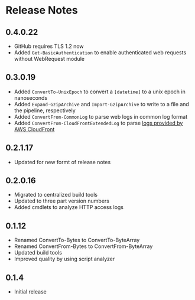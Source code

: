 # Release Notes

## 0.4.0.22

- GitHub requires TLS 1.2 now
- Added `Get-BasicAuthentication` to enable authenticated web requests without WebRequest module

## 0.3.0.19

- Added `ConvertTo-UnixEpoch` to convert a `[datetime]` to a unix epoch in nanoseconds
- Added `Expand-GzipArchive` and `Import-GzipArchive` to write to a file and the pipeline, respectively
- Added `ConvertFrom-CommonLog` to parse web logs in common log format
- Added `ConvertFrom-CloudFrontExtendedLog` to parse [logs provided by AWS CloudFront](https://docs.aws.amazon.com/AmazonCloudFront/latest/DeveloperGuide/AccessLogs.html#BasicDistributionFileFormat)

## 0.2.1.17

- Updated for new formt of release notes

## 0.2.0.16

- Migrated to centralized build tools
- Updated to three part version numbers
- Added cmdlets to analyze HTTP access logs

## 0.1.12

- Renamed ConvertTo-Bytes to ConvertTo-ByteArray
- Renamed ConvertFrom-Bytes to ConvertFrom-ByteArray
- Updated build tools
- Improved quality by using script analyzer

## 0.1.4

- Initial release